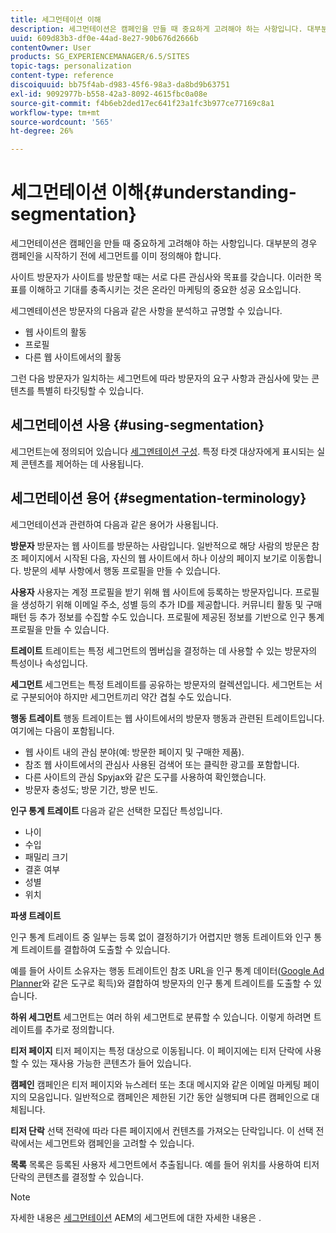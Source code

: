 ```yaml
---
title: 세그먼테이션 이해
description: 세그먼테이션은 캠페인을 만들 때 중요하게 고려해야 하는 사항입니다. 대부분의 경우 캠페인을 시작하기 전에 세그먼트를 이미 정의해야 합니다.
uuid: 609d83b3-df0e-44ad-8e27-90b676d2666b
contentOwner: User
products: SG_EXPERIENCEMANAGER/6.5/SITES
topic-tags: personalization
content-type: reference
discoiquuid: bb75f4ab-d983-45f6-98a3-da8bd9b63751
exl-id: 9092977b-b558-42a3-8092-4615fbc0a08e
source-git-commit: f4b6eb2ded17ec641f23a1fc3b977ce77169c8a1
workflow-type: tm+mt
source-wordcount: '565'
ht-degree: 26%

---
```


# 세그먼테이션 이해{#understanding-segmentation}

세그먼테이션은 캠페인을 만들 때 중요하게 고려해야 하는 사항입니다. 대부분의 경우 캠페인을 시작하기 전에 세그먼트를 이미 정의해야 합니다.

사이트 방문자가 사이트를 방문할 때는 서로 다른 관심사와 목표를 갖습니다. 이러한 목표를 이해하고 기대를 충족시키는 것은 온라인 마케팅의 중요한 성공 요소입니다.

세그멘테이션은 방문자의 다음과 같은 사항을 분석하고 규명할 수 있습니다.

* 웹 사이트의 활동
* 프로필
* 다른 웹 사이트에서의 활동

그런 다음 방문자가 일치하는 세그먼트에 따라 방문자의 요구 사항과 관심사에 맞는 콘텐츠를 특별히 타깃팅할 수 있습니다.

## 세그먼테이션 사용 {#using-segmentation}

세그먼트는에 정의되어 있습니다 [세그멘테이션 구성](/help/sites-administering/campaign-segmentation.md). 특정 타겟 대상자에게 표시되는 실제 콘텐츠를 제어하는 데 사용됩니다.

## 세그먼테이션 용어 {#segmentation-terminology}

세그먼테이션과 관련하여 다음과 같은 용어가 사용됩니다.

**방문자** 방문자는 웹 사이트를 방문하는 사람입니다. 일반적으로 해당 사람의 방문은 참조 페이지에서 시작된 다음, 자신의 웹 사이트에서 하나 이상의 페이지 보기로 이동합니다. 방문의 세부 사항에서 행동 프로필을 만들 수 있습니다.

**사용자** 사용자는 계정 프로필을 받기 위해 웹 사이트에 등록하는 방문자입니다. 프로필을 생성하기 위해 이메일 주소, 성별 등의 추가 ID를 제공합니다. 커뮤니티 활동 및 구매 패턴 등 추가 정보를 수집할 수도 있습니다. 프로필에 제공된 정보를 기반으로 인구 통계 프로필을 만들 수 있습니다.

**트레이트** 트레이트는 특정 세그먼트의 멤버십을 결정하는 데 사용할 수 있는 방문자의 특성이나 속성입니다.

**세그먼트** 세그먼트는 특정 트레이트를 공유하는 방문자의 컬렉션입니다. 세그먼트는 서로 구분되어야 하지만 세그먼트끼리 약간 겹칠 수도 있습니다.

**행동 트레이트** 행동 트레이트는 웹 사이트에서의 방문자 행동과 관련된 트레이트입니다. 여기에는 다음이 포함됩니다.

* 웹 사이트 내의 관심 분야(예: 방문한 페이지 및 구매한 제품).
* 참조 웹 사이트에서의 관심사 사용된 검색어 또는 클릭한 광고를 포함합니다.
* 다른 사이트의 관심 Spyjax와 같은 도구를 사용하여 확인했습니다.
* 방문자 충성도; 방문 기간, 방문 빈도.

**인구 통계 트레이트** 다음과 같은 선택한 모집단 특성입니다.

* 나이
* 수입
* 패밀리 크기
* 결혼 여부
* 성별
* 위치

**파생 트레이트**

인구 통계 트레이트 중 일부는 등록 없이 결정하기가 어렵지만 행동 트레이트와 인구 통계 트레이트를 결합하여 도출할 수 있습니다.

예를 들어 사이트 소유자는 행동 트레이트인 참조 URL을 인구 통계 데이터([Google Ad Planner](https://www.google.com/adplanner/)와 같은 도구로 획득)와 결합하여 방문자의 인구 통계 트레이트를 도출할 수 있습니다.

**하위 세그먼트** 세그먼트는 여러 하위 세그먼트로 분류할 수 있습니다. 이렇게 하려면 트레이트를 추가로 정의합니다.

**티저 페이지** 티저 페이지는 특정 대상으로 이동됩니다. 이 페이지에는 티저 단락에 사용할 수 있는 재사용 가능한 콘텐츠가 들어 있습니다.

**캠페인** 캠페인은 티저 페이지와 뉴스레터 또는 초대 메시지와 같은 이메일 마케팅 페이지의 모음입니다. 일반적으로 캠페인은 제한된 기간 동안 실행되며 다른 캠페인으로 대체됩니다.

**티저 단락** 선택 전략에 따라 다른 페이지에서 컨텐츠를 가져오는 단락입니다. 이 선택 전략에서는 세그먼트와 캠페인을 고려할 수 있습니다.

**목록** 목록은 등록된 사용자 세그먼트에서 추출됩니다. 예를 들어 위치를 사용하여 티저 단락의 콘텐츠를 결정할 수 있습니다.

>[!NOTE]
>
>자세한 내용은 [세그먼테이션](/help/sites-administering/campaign-segmentation.md) AEM의 세그먼트에 대한 자세한 내용은 .
